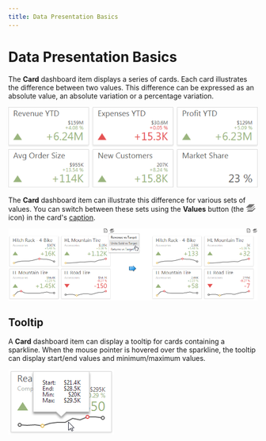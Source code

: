 ```yaml
---
title: Data Presentation Basics
---
```

# Data Presentation Basics
The **Card** dashboard item displays a series of cards. Each card illustrates the difference between two values. This difference can be expressed as an absolute value, an absolute variation or a percentage variation.

![Cards_Web](../../../../images/Img22502.png)

The **Card** dashboard item can illustrate this difference for various sets of values. You can switch between these sets using the **Values** button (the ![Cards_ValuesIcon](../../../../images/Img22504.png) icon) in the card's [caption](../../../../../dashboard-for-web/articles/web-dashboard-viewer-mode/data-presentation/dashboard-layout.md).

![Cards_SwitchValues_Web](../../../../images/Img22503.png)

## Tooltip
A **Card** dashboard item can display a tooltip for cards containing a sparkline. When the mouse pointer is hovered over the sparkline, the tooltip can display start/end values and minimum/maximum values.

![CardSparkline_Tooltip_Web](../../../../images/Img23717.png)